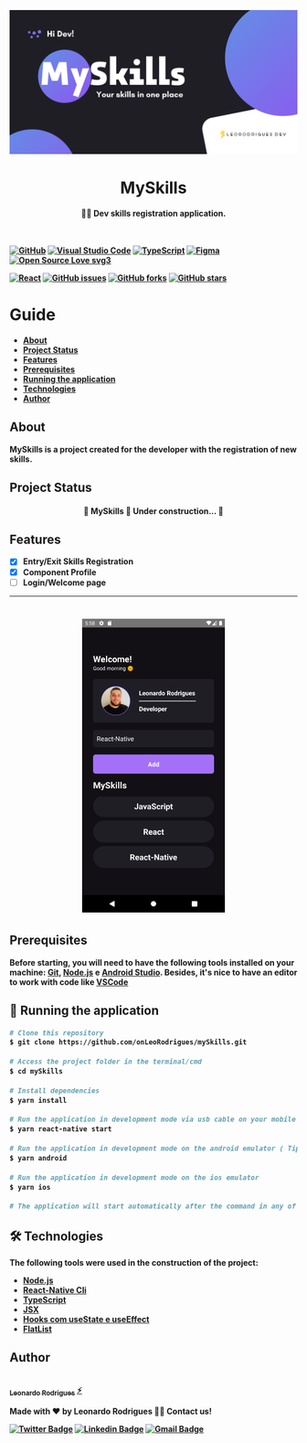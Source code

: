 
<p align="center" >
<img   alt="myskills banner" src=".github/myskillsBannerEN.png" />
</p>



<h1 align="center">
     <strong>MySkills
</h1>
<p align="center">👨‍💻 Dev skills registration application. </p>


\
\
[![GitHub](https://img.shields.io/badge/--181717?logo=github&logoColor=ffffff)](https://github.com/)
[![Visual Studio Code](https://img.shields.io/badge/--007ACC?logo=visual%20studio%20code&logoColor=ffffff)](https://code.visualstudio.com/)
[![TypeScript](https://img.shields.io/badge/--3178C6?logo=typescript&logoColor=ffffff)](https://www.typescriptlang.org/)
[![Figma](https://img.shields.io/badge/--F24E1E?logo=figma&logoColor=ffffff)](https://www.figma.com/)
[![Open Source Love svg3](https://badges.frapsoft.com/os/v3/open-source.svg?v=103)](https://github.com/ellerbrock/open-source-badges/)

<a href="https://pt-br.reactjs.org/"><img alt="React" src="https://img.shields.io/badge/Made in-React-blue"></a>
<a href="https://github.com/onLeoRodrigues/dtmoney/issues"><img alt="GitHub issues" src="https://img.shields.io/github/issues/onLeoRodrigues/dtmoney"></a>
<a href="https://github.com/onLeoRodrigues/dtmoney/network"><img alt="GitHub forks" src="https://img.shields.io/github/forks/onLeoRodrigues/dtmoney"></a>
<a href="https://github.com/onLeoRodrigues/dtmoney/stargazers"><img alt="GitHub stars" src="https://img.shields.io/github/stars/onLeoRodrigues/dtmoney"></a>

Guide
=================
<!--ts-->
   * [About](#about)
   * [Project Status](#project-status)
   * [Features](#features)
   * [Prerequisites](#prerequisites)
   * [Running the application](#-running-the-application)
   * [Technologies](#-technologies)
   * [Author](#author)
<!--te-->

## About

MySkills is a project created for the developer with the registration of new skills.


## Project Status


<h4 align="center"> 
	🚧  MySkills 🚩 Under construction...  🚧
</h4>

## Features


- [x] Entry/Exit Skills Registration
- [x] Component Profile
- [ ] Login/Welcome page

---
<h1 align="center">
  <img width="250px" alt="myskillspreview" title="#myskillspreview" src=".github/preview.png" />
</h1>


## Prerequisites

Before starting, you will need to have the following tools installed on your machine:
[Git](https://git-scm.com), [Node.js](https://nodejs.org/en/) e [Android Studio](https://developer.android.com/studio/install?hl=pt-br).
Besides, it's nice to have an editor to work with code like [VSCode](https://code.visualstudio.com/)

## 🎲 Running the application

```bash
# Clone this repository
$ git clone https://github.com/onLeoRodrigues/mySkills.git

# Access the project folder in the terminal/cmd
$ cd mySkills

# Install dependencies
$ yarn install

# Run the application in development mode via usb cable on your mobile
$ yarn react-native start

# Run the application in development mode on the android emulator ( Tip: Leave the emulator open before this command )
$ yarn android

# Run the application in development mode on the ios emulator
$ yarn ios

# The application will start automatically after the command in any of the three options.
```
## 🛠 Technologies

The following tools were used in the construction of the project:

- [Node.js](https://nodejs.org/en/)
- [React-Native Cli](https://reactnative.dev/docs/environment-setup)
- [TypeScript](https://www.typescriptlang.org/)
- [JSX](https://pt-br.reactjs.org/docs/jsx-in-depth.html)
- [Hooks com useState e useEffect](https://pt-br.reactjs.org/docs/hooks-effect.html)                       
- [FlatList](https://reactnative.dev/docs/flatlist)

## Author


<a href="https://bio.link/leorodriguesdev">
 <img style="border-radius: 50%;" src="https://avatars.githubusercontent.com/u/74029443?s=400&u=6805c72bfdcfef209836c10e359c1312bb1619c7&v=4" width="100px;" alt=""/>
 <br />
 <sub><b>Leonardo Rodrigues</b></sub></a> <a href="https://bio.link/leorodriguesdev" title="link leo">⚡</a>


Made with ❤️ by Leonardo Rodrigues 👋🏽 Contact us!

[![Twitter Badge](https://img.shields.io/badge/-@leorodriguesdev-1ca0f1?style=flat-square&labelColor=1ca0f1&logo=twitter&logoColor=white&link=https://twitter.com/leorodriguesdev)](https://twitter.com/leorodriguesdev) [![Linkedin Badge](https://img.shields.io/badge/-Linkedin-blue?style=flat-square&logo=Linkedin&logoColor=white&link=https://www.linkedin.com/in/on-leorodrigues/)](https://www.linkedin.com/in/on-leorodrigues/) 
[![Gmail Badge](https://img.shields.io/badge/-lerodriguesoffice@gmail.com-c14438?style=flat-square&logo=Gmail&logoColor=white&link=mailto:leorodriguesoffice@gmail.com)](mailto:leorodriguesoffice@gmail.com)
<p align="left" >
<img   alt="logoleo" src=".github/logoleo.png" width="400px; />
</p>
